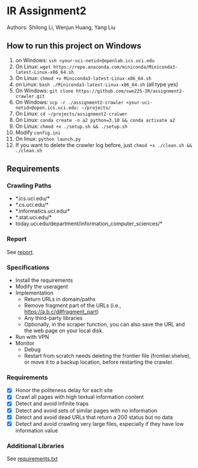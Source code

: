 # IR Assignment2

Authors: Shilong Li, Wenjun Huang, Yang Liu

## How to run this project on Windows

1. on Windows: `ssh <your-uci-netid>@openlab.ics.uci.edu`
2. On Linux: `wget https://repo.anaconda.com/miniconda/Miniconda3-latest-Linux-x86_64.sh`
3. On Linux: `chmod +x Miniconda3-latest-Linux-x86_64.sh`
4. on Linux: `bash ./Miniconda3-latest-Linux-x86_64.sh` (all type yes)
5. On Windows: `git clone https://github.com/swe225-IR/assignment2-crawler.git`
6. On Windows: `scp -r ./assignment2-crawler <your-uci-netid>@open.ics.uci.edu: ~/projects/`
7. On Linux: `cd ~/projects/assignment2-cralwer`
8. On Linux: `conda create -n a2 python=3.10 && conda activate a2`
9. On Linux: `chmod +x ./setup.sh && ./setup.sh`
10. Modify `config.ini`
11. On linux: `python launch.py`
12. If you want to delete the crawler log before, just `chmod +x ./clean.sh && ./clean.sh`

## Requirements

### Crawling Paths

- \*.ics.uci.edu/*
- \*.cs.uci.edu/*
- \*.informatics.uci.edu/*
- \*.stat.uci.edu/*
- today.uci.edu/department/information_computer_sciences/*

### Report

See [report](./Assignment-Report.md).

### Specifications

- Install the requirements
- Modify the useragent
- Implementation
  - Return URLs in domain/paths
  - Remove fragment part of the URLs (i.e., https://a.b.c/d#fragment_part)
  - Any third-party libraries
  - Optionally, in the scraper function, you can also save the URL and the web page on your local disk.
- Run with VPN
- Monitor
  - Debug
  - Restart from scratch needs deleting the frontier file (frontier.shelve), or move it to a backup location, before restarting the crawler.

### Requirements
- [x] Honor the politeness delay for each site
- [x] Crawl all pages with high textual information content
- [x] Detect and avoid infinite traps
- [x] Detect and avoid sets of similar pages with no information
- [x] Detect and avoid dead URLs that return a 200 status but no data
- [x] Detect and avoid crawling very large files, especially if they have low information value

### Additional Libraries
See [requirements.txt](./requirements.txt)
